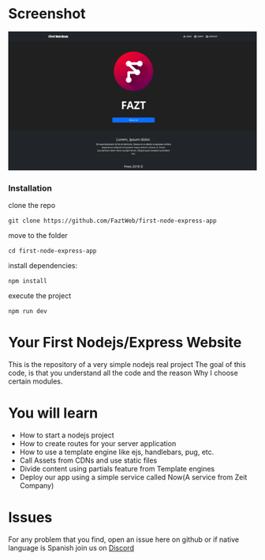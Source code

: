 # Screenshot
![](docs/screenshot.png)

### Installation

clone the repo

```
git clone https://github.com/FaztWeb/first-node-express-app
```

move to the folder

```
cd first-node-express-app
```

install dependencies:

```
npm install
```

execute the project

```
npm run dev
```


# Your First Nodejs/Express Website
This is the repository of a very simple nodejs real project
The goal of this code, is that you understand all the code
and the reason Why I choose certain modules.

# You will learn
- How to start a nodejs project
- How to create routes for your server application
- How to use a template engine like ejs, handlebars, pug, etc.
- Call Assets from CDNs and use static files
- Divide content using partials feature from Template engines
- Deploy our app using a simple service called Now(A service from Zeit Company)

# Issues
For any problem that you find, open an issue here on github or if
native language is Spanish join us on [Discord](https://discord.gg/37PHuNw)
